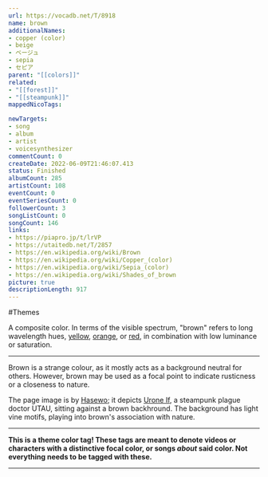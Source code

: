 ```yaml
---
url: https://vocadb.net/T/8918
name: brown
additionalNames: 
- copper (color)
- beige
- ベージュ
- sepia
- セピア
parent: "[[colors]]"
related:
- "[[forest]]"
- "[[steampunk]]"
mappedNicoTags:

newTargets:
- song
- album
- artist
- voicesynthesizer
commentCount: 0
createDate: 2022-06-09T21:46:07.413
status: Finished
albumCount: 285
artistCount: 108
eventCount: 0
eventSeriesCount: 0
followerCount: 3
songListCount: 0
songCount: 146
links: 
- https://piapro.jp/t/lrVP
- https://utaitedb.net/T/2857
- https://en.wikipedia.org/wiki/Brown
- https://en.wikipedia.org/wiki/Copper_(color)
- https://en.wikipedia.org/wiki/Sepia_(color)
- https://en.wikipedia.org/wiki/Shades_of_brown
picture: true
descriptionLength: 917
---
```


#Themes

A composite color.
In terms of the visible spectrum, "brown" refers to long wavelength hues, [yellow](https://vocadb.net/T/8915/yellow), [orange](https://vocadb.net/T/8911/orange-color), or [red](https://vocadb.net/T/8912/red), in combination with low luminance or saturation.

___

Brown is a strange colour, as it mostly acts as a background neutral for others.
However, brown may be used as a focal point to indicate rusticness or a closeness to nature.

The page image is by [Hasewo](https://vocadb.net/Ar/69328); it depicts [Urone If](https://vocadb.net/Ar/56771), a steampunk plague doctor UTAU, sitting against a brown backhround. The background has light vine motifs, playing into brown's association with nature.

___

**This is a theme color tag! These tags are meant to denote videos or characters with a distinctive focal color, or songs *about* said color. Not everything needs to be tagged with these.**

---

